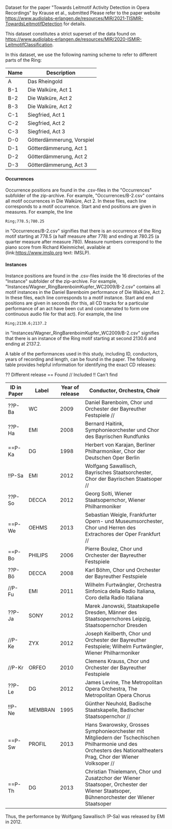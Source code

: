 Dataset for the paper "Towards Leitmotif Activity Detection in Opera Recordings" by Krause et al., submitted
Please refer to the paper website https://www.audiolabs-erlangen.de/resources/MIR/2021-TISMIR-TowardsLeitmotifDetection for details.

This dataset constitutes a strict superset of the data found on https://www.audiolabs-erlangen.de/resources/MIR/2020-ISMIR-LeitmotifClassification.

In this dataset, we use the following naming scheme to refer to different parts of the Ring:

Name | Description
--- | ---
A | Das Rheingold
B-1 | Die Walküre, Act 1
B-2 | Die Walküre, Act 2
B-3 | Die Walküre, Act 2
C-1 | Siegfried, Act 1
C-2 | Siegfried, Act 2
C-3 | Siegfried, Act 3
D-0 | Götterdämmerung, Vorspiel
D-1 | Götterdämmerung, Act 1
D-2 | Götterdämmerung, Act 2
D-3 | Götterdämmerung, Act 3

#### Occurrences

Occurrence positions are found in the .csv-files in the "Occurrences" subfolder of the zip-archive. For example, "Occurrences/B-2.csv" contains all motif occurrences in Die Walküre, Act 2. In these files, each line corresponds to a motif occurrence. Start and end positions are given in measures. For example, the line

```
Ring;778.5;780.25
```

in "Occurrences/B-2.csv" signifies that there is an occurrence of the Ring motif starting at 778.5 (a half measure after 778) and ending at 780.25 (a quarter measure after measure 780). Measure numbers correspond to the piano score from Richard Kleinmichel, available at (link:https://www.imslp.org text: IMSLP).  

#### Instances

Instance positions are found in the .csv-files inside the 16 directories of the "Instance" subfolder of the zip-archive. For example, "Instances/Wagner_RingBarenboimKupfer_WC2009/B-2.csv" contains all motif instances in the Daniel Barenboim performance of Die Walküre, Act 2. In these files, each line corresponds to a motif instance. Start and end positions are given in seconds (for this, all CD tracks for a particular performance of an act have been cut and concatenated to form one continuous audio file for that act). For example, the line

```
Ring;2130.6;2137.2
```

in "Instances/Wagner_RingBarenboimKupfer_WC2009/B-2.csv" signifies that there is an instance of the Ring motif starting at second 2130.6 and ending at 2137.2.

A table of the performances used in this study, including ID, conductors, years of recording and length, can be found in the paper. The following table provides helpful information for identifying the exact CD releases:

?? Different release
== Found
// Included
!! Can't find

ID in Paper | Label | Year of release | Conductor, Orchestra, Choir
--- | --- | --- | ---
??P-Ba | WC | 2009 | Daniel Barenboim, Chor und Orchester der Bayreuther Festspiele //
??P-Ha | EMI | 2008 | Bernard Haitink, Symphonieorchester und Chor des Bayrischen Rundfunks
==P-Ka | DG | 1998 | Herbert von Karajan, Berliner Philharmoniker, Chor der Deutschen Oper Berlin
!!P-Sa | EMI | 2012 | Wolfgang Sawallisch, Bayrisches Staatsorchester, Chor der Bayrischen Staatsoper //
??P-So | DECCA | 2012 | Georg Solti, Wiener Staatsopernchor, Wiener Philharmoniker
==P-We | OEHMS | 2013 | Sebastian Weigle, Frankfurter Opern- und Museumsorchester, Chor und Herren des Extrachores der Oper Frankfurt //
==P-Bo | PHILIPS | 2006 | Pierre Boulez, Chor und Orchester der Bayreuther Festspiele
??P-Bö | DECCA | 2008 | Karl Böhm, Chor und Orchester der Bayreuther Festspiele
//P-Fu | EMI | 2011 | Wilhelm Furtwängler, Orchestra Sinfonica della Radio Italiana, Coro della Radio Italiana
??P-Ja | SONY | 2012 | Marek Janowski, Staatskapelle Dresden, Männer des Staatsopernchores Leipzig, Staatsopernchor Dresden
//P-Ke | ZYX | 2012 | Joseph Keilberth, Chor und Orchester der Bayreuther Festspiele; Wilhelm Furtwängler, Wiener Philharmoniker
//P-Kr | ORFEO | 2010 | Clemens Krauss, Chor und Orchester der Bayreuther Festspiele
??P-Le | DG | 2012 | James Levine, The Metropolitan Opera Orchestra, The Metropolitan Opera Chorus
!!P-Ne | MEMBRAN | 1995 | Günther Neuhold, Badische Staatskapelle, Badischer Staatsopernchor //
==P-Sw | PROFIL | 2013 | Hans Swarowsky, Grosses Symphonieorchester mit Mitgliedern der Tschechischen Philharmonie und des Orchesters des Nationaltheaters Prag, Chor der Wiener Volksoper //
==P-Th | DG | 2013 | Christian Thielemann, Chor und Zusatzchor der Wiener Staatsoper, Orchester der Wiener Staatsoper, Bühnenorchester der Wiener Staatsoper

Thus, the performance by Wolfgang Sawallisch (P-Sa) was released by EMI in 2012.
